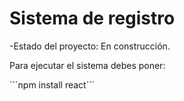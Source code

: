 <h1>Sistema de registro</h1>
-Estado del proyecto: En construcción.

Para ejecutar el sistema debes poner:

´´´npm install react´´´
